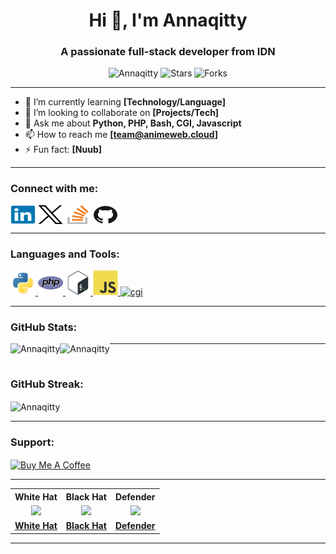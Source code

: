 <h1 align="center">Hi 👋, I'm Annaqitty</h1>
<h3 align="center">A passionate full-stack developer from IDN</h3>

<p align="center">
  <img src="https://komarev.com/ghpvc/?username=Annaqitty&label=Profile%20views&color=0e75b6&style=flat" alt="Annaqitty" />
  <img src="https://img.shields.io/github/stars/Annaqitty/GrabMAIL?color=yellow" alt="Stars"/>
  <img src="https://img.shields.io/github/forks/Annaqitty/GrabMAIL?color=orange" alt="Forks"/>
</p>

---

- 🌱 I’m currently learning **[Technology/Language]**
- 👯 I’m looking to collaborate on **[Projects/Tech]**
- 💬 Ask me about **Python, PHP, Bash, CGI, Javascript**
- 📫 How to reach me **[team@animeweb.cloud]**
- ⚡ Fun fact: **[Nuub]**

---

<h3 align="left">Connect with me:</h3>
<p align="left">
<a href="https://linkedin.com/in/Annaqitty" target="blank"><img align="center" src="https://raw.githubusercontent.com/devicons/devicon/master/icons/linkedin/linkedin-original.svg" alt="LinkedIn" height="30" width="40" /></a>
<a href="https://twitter.com/Annaqitty" target="blank"><img align="center" src="https://raw.githubusercontent.com/devicons/devicon/master/icons/twitter/twitter-original.svg" alt="Twitter" height="30" width="40" /></a>
<a href="https://stackoverflow.com/users/Annaqitty" target="blank"><img align="center" src="https://raw.githubusercontent.com/devicons/devicon/master/icons/stackoverflow/stackoverflow-original.svg" alt="Stack Overflow" height="30" width="40" /></a>
<a href="https://github.com/Annaqitty" target="blank"><img align="center" src="https://raw.githubusercontent.com/devicons/devicon/master/icons/github/github-original.svg" alt="GitHub" height="30" width="40" /></a>
</p>

---

<h3 align="left">Languages and Tools:</h3>
<p align="left"> 
  <a href="https://www.python.org/" target="_blank" rel="noreferrer"> 
    <img src="https://raw.githubusercontent.com/devicons/devicon/master/icons/python/python-original.svg" alt="python" width="40" height="40"/> 
  </a> 
  <a href="https://www.php.net/" target="_blank" rel="noreferrer"> 
    <img src="https://raw.githubusercontent.com/devicons/devicon/master/icons/php/php-original.svg" alt="php" width="40" height="40"/> 
  </a> 
  <a href="https://www.gnu.org/software/bash/" target="_blank" rel="noreferrer"> 
    <img src="https://raw.githubusercontent.com/devicons/devicon/master/icons/bash/bash-original.svg" alt="bash" width="40" height="40"/> 
  </a>
  <a href="https://developer.mozilla.org/en-US/docs/Web/JavaScript" target="_blank" rel="noreferrer"> 
    <img src="https://raw.githubusercontent.com/devicons/devicon/master/icons/javascript/javascript-original.svg" alt="javascript" width="40" height="40"/> 
  </a>
  <a href="https://en.wikipedia.org/wiki/Common_Gateway_Interface" target="_blank" rel="noreferrer"> 
    <img src="https://www.svgrepo.com/show/95665/cgi-file-format-symbol.svg" alt="cgi" width="40" height="40"/> 
  </a>
</p>

---

<h3 align="left">GitHub Stats:</h3>

<p><img align="left" src="https://github-readme-stats.vercel.app/api?username=Annaqitty&show_icons=true&theme=radical" alt="Annaqitty" /></p>

<p><img align="left" src="https://github-readme-stats.vercel.app/api/top-langs?username=Annaqitty&show_icons=true&locale=en&layout=compact&theme=radical" alt="Annaqitty" /></p>

---

<p><br><h3 align="left">GitHub Streak:</h3></p>
<p><img align="center" src="https://github-readme-streak-stats.herokuapp.com/?user=Annaqitty&theme=radical" alt="Annaqitty" /></p>

---

<h3 align="left">Support:</h3>
<p>
  <a href="https://paypal.me/chuakerz?country.x=ID&locale.x=id_ID" target="_blank">
    <img align="center" src="https://www.buymeacoffee.com/assets/img/custom_images/yellow_img.png" alt="Buy Me A Coffee" height="40" width="217" />
  </a>
</p>

--- 

<!-- Correct table for White Hat, Black Hat, Defender roles -->

<div style="text-align: center;">
  <table style="margin: 0 auto; text-align: center;">
    <tr>
      <th style="text-align: center;">White Hat</th>
      <th style="text-align: center;">Black Hat</th>
      <th style="text-align: center;">Defender</th>
    </tr>
    <tr>
      <td style="text-align: center;">
        <a href="https://github.com/annaqitty/white-hat">
          <img src="https://cdn1.iconfinder.com/data/icons/cybercrime-internet-security-1/32/av-2-04-512.png" width="150" />
        </a>
      </td>
      <td style="text-align: center;">
        <a href="https://github.com/annaqitty/black-hat">
          <img src="https://static.thenounproject.com/png/2724524-200.png" width="150" />
        </a>
      </td>
      <td style="text-align: center;">
        <a href="https://github.com/annaqitty/defender">
          <img src="https://www.preemptive.com/wp-content/uploads/2024/02/Advance-obfuscation.png" width="150" />
        </a>
      </td>
    </tr>
    <tr>
      <td style="text-align: center;">
        <strong><a href="https://github.com/annaqitty/white-hat">White Hat</a></strong>
      </td>
      <td style="text-align: center;">
        <strong><a href="https://github.com/annaqitty/black-hat">Black Hat</a></strong>
      </td>
      <td style="text-align: center;">
        <strong><a href="https://github.com/annaqitty/defender">Defender</a></strong>
      </td>
    </tr>
  </table>
</div>

---

